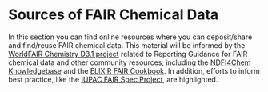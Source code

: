 # Sources of FAIR Chemical Data

In this section you can find online resources where you can deposit/share and find/reuse FAIR chemical data. This material 
will be informed by the [WorldFAIR Chemistry D3.1 project](https://iupac.org/project/2022-027-1-024) related to Reporting Guidance for FAIR chemical data and
other community resources, including the [NDFI4Chem Knowledgebase](https://knowledgebase.nfdi4chem.de/knowledge_base/) and the [ELIXIR FAIR Cookbook](https://faircookbook.elixir-europe.org/).  In addition, 
efforts to inform best practice, like the [IUPAC FAIR Spec Project](https://iupac.org/project/2019-031-1-024/), are highlighted.
